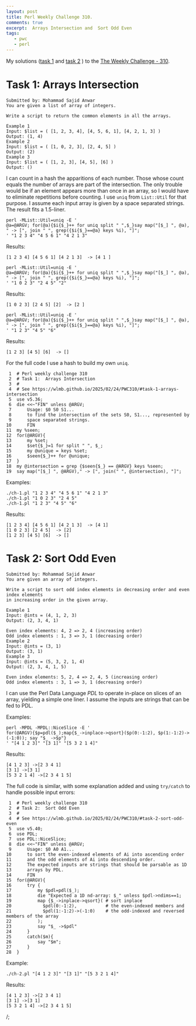 ```yaml
---
layout: post
title: Perl Weekly Challenge 310.
comments: true
excerpt:  Arrays Intersection and  Sort Odd Even
tags:
   - pwc
   - perl
---
```


My solutions
([task 1](https://github.com/wlmb/perlweeklychallenge-club/blob/master/challenge-310/wlmb/perl/ch-1.pl)
and
[task 2](https://github.com/wlmb/perlweeklychallenge-club/blob/master/challenge-310/wlmb/perl/ch-2.pl)
)
to the  [The Weekly Challenge - 310](https://theweeklychallenge.org/blog/perl-weekly-challenge-310).


# Task 1: Arrays Intersection

    Submitted by: Mohammad Sajid Anwar
    You are given a list of array of integers.
    
    Write a script to return the common elements in all the arrays.
    
    Example 1
    Input: $list = ( [1, 2, 3, 4], [4, 5, 6, 1], [4, 2, 1, 3] )
    Output: (1, 4)
    Example 2
    Input: $list = ( [1, 0, 2, 3], [2, 4, 5] )
    Output: (2)
    Example 3
    Input: $list = ( [1, 2, 3], [4, 5], [6] )
    Output: ()

I can count in a hash the apparitions of each number. Those whose
count equals the number of arrays are part of the intersection. The
only trouble would be if an element appears more than once in an
array, so I would have to eliminate repetitions before counting. I use
`uniq` from `List::Util` for that purpose. I assume each input array is given
by a space separated strings. The result fits a 1.5-liner.

    perl -MList::Util=uniq -E '
    @a=@ARGV; for(@a){$i{$_}++ for uniq split " ",$_}say map("[$_] ", @a),
    " -> [", join " ", grep({$i{$_}==@a} keys %i), "]";
    ' "1 2 3 4" "4 5 6 1" "4 2 1 3"

Results:

    [1 2 3 4] [4 5 6 1] [4 2 1 3]  -> [4 1 ]

    perl -MList::Util=uniq -E '
    @a=@ARGV; for(@a){$i{$_}++ for uniq split " ",$_}say map("[$_] ", @a),
    " -> [", join " ", grep({$i{$_}==@a} keys %i), "]";
    ' "1 0 2 3" "2 4 5" "2"

Results:

    [1 0 2 3] [2 4 5] [2]  -> [2 ]

    perl -MList::Util=uniq -E '
    @a=@ARGV; for(@a){$i{$_}++ for uniq split " ",$_}say map("[$_] ", @a),
    " -> [", join " ", grep({$i{$_}==@a} keys %i), "]";
    ' "1 2 3" "4 5" "6"

Results:

    [1 2 3] [4 5] [6]  -> []

For the full code I use a hash to build my own `uniq`.

     1  # Perl weekly challenge 310
     2  # Task 1:  Arrays Intersection
     3  #
     4  # See https://wlmb.github.io/2025/02/24/PWC310/#task-1-arrays-intersection
     5  use v5.36;
     6  die <<~"FIN" unless @ARGV;
     7      Usage: $0 S0 S1...
     8      to find the intersection of the sets S0, S1..., represented by
     9      space separated strings.
    10      FIN
    11  my %seen;
    12  for(@ARGV){
    13      my %set;
    14      $set{$_}=1 for split " ", $_;
    15      my @unique = keys %set;
    16      $seen{$_}++ for @unique;
    17  }
    18  my @intersection = grep {$seen{$_} == @ARGV} keys %seen;
    19  say map("[$_] ", @ARGV)," -> [", join(" ", @intersection), "]";

Examples:

    ./ch-1.pl "1 2 3 4" "4 5 6 1" "4 2 1 3"
    ./ch-1.pl "1 0 2 3" "2 4 5"
    ./ch-1.pl "1 2 3" "4 5" "6"

Results:

    [1 2 3 4] [4 5 6 1] [4 2 1 3]  -> [4 1]
    [1 0 2 3] [2 4 5]  -> [2]
    [1 2 3] [4 5] [6]  -> []


# Task 2: Sort Odd Even

    Submitted by: Mohammad Sajid Anwar
    You are given an array of integers.
    
    Write a script to sort odd index elements in decreasing order and even index elements
    in increasing order in the given array.
    
    Example 1
    Input: @ints = (4, 1, 2, 3)
    Output: (2, 3, 4, 1)
    
    Even index elements: 4, 2 => 2, 4 (increasing order)
    Odd index elements : 1, 3 => 3, 1 (decreasing order)
    Example 2
    Input: @ints = (3, 1)
    Output: (3, 1)
    Example 3
    Input: @ints = (5, 3, 2, 1, 4)
    Output: (2, 3, 4, 1, 5)
    
    Even index elements: 5, 2, 4 => 2, 4, 5 (increasing order)
    Odd index elements : 3, 1 => 3, 1 (decreasing order)

I can use the Perl Data Language *PDL* to operate in-place on slices of an
array, yielding a simple one liner. I assume the inputs are strings
that can be fed to PDL.

Examples:

    perl -MPDL -MPDL::NiceSlice -E '
    for(@ARGV){$p=pdl($_);map{$_->inplace->qsort}($p(0:-1:2), $p(1:-1:2)->(-1:0)); say "$_ ->$p"}
    ' "[4 1 2 3]" "[3 1]" "[5 3 2 1 4]"

Results:

    [4 1 2 3] ->[2 3 4 1]
    [3 1] ->[3 1]
    [5 3 2 1 4] ->[2 3 4 1 5]

The full code is similar, with some explanation added and using
`try/catch` to handle possible input errors:

     1  # Perl weekly challenge 310
     2  # Task 2:  Sort Odd Even
     3  #
     4  # See https://wlmb.github.io/2025/02/24/PWC310/#task-2-sort-odd-even
     5  use v5.40;
     6  use PDL;
     7  use PDL::NiceSlice;
     8  die <<~"FIN" unless @ARGV;
     9      Usage: $0 A0 A1...
    10      to sort the even-indexed elements of Ai into ascending order
    11      and the odd elements of Ai into descending order.
    12      The expected inputs are strings that should be parsable as 1D
    13      arrays by PDL.
    14      FIN
    15  for(@ARGV){
    16      try {
    17          my $pdl=pdl($_);
    18          die "Expected a 1D nd-array: $_" unless $pdl->ndims==1;
    19          map {$_->inplace->qsort}( # sort inplace
    20            $pdl(0:-1:2),           # the even-indexed members and
    21            $pdl(1:-1:2)->(-1:0)    # the odd-indexed and reversed members of the array
    22          );
    23          say "$_ ->$pdl"
    24      }
    25      catch($m){
    26          say "$m";
    27      }
    28  }

Example:

    ./ch-2.pl "[4 1 2 3]" "[3 1]" "[5 3 2 1 4]"

Results:

    [4 1 2 3] ->[2 3 4 1]
    [3 1] ->[3 1]
    [5 3 2 1 4] ->[2 3 4 1 5]

/;


